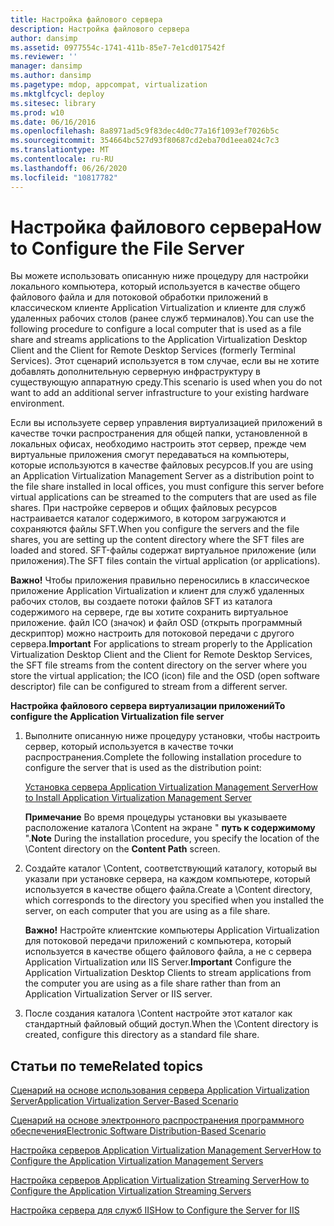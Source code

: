 ```yaml
---
title: Настройка файлового сервера
description: Настройка файлового сервера
author: dansimp
ms.assetid: 0977554c-1741-411b-85e7-7e1cd017542f
ms.reviewer: ''
manager: dansimp
ms.author: dansimp
ms.pagetype: mdop, appcompat, virtualization
ms.mktglfcycl: deploy
ms.sitesec: library
ms.prod: w10
ms.date: 06/16/2016
ms.openlocfilehash: 8a8971ad5c9f83dec4d0c77a16f1093ef7026b5c
ms.sourcegitcommit: 354664bc527d93f80687cd2eba70d1eea024c7c3
ms.translationtype: MT
ms.contentlocale: ru-RU
ms.lasthandoff: 06/26/2020
ms.locfileid: "10817782"
---
```

# <span data-ttu-id="4957e-103">Настройка файлового сервера</span><span class="sxs-lookup"><span data-stu-id="4957e-103">How to Configure the File Server</span></span>


<span data-ttu-id="4957e-104">Вы можете использовать описанную ниже процедуру для настройки локального компьютера, который используется в качестве общего файлового файла и для потоковой обработки приложений в классическом клиенте Application Virtualization и клиенте для служб удаленных рабочих столов (ранее служб терминалов).</span><span class="sxs-lookup"><span data-stu-id="4957e-104">You can use the following procedure to configure a local computer that is used as a file share and streams applications to the Application Virtualization Desktop Client and the Client for Remote Desktop Services (formerly Terminal Services).</span></span> <span data-ttu-id="4957e-105">Этот сценарий используется в том случае, если вы не хотите добавлять дополнительную серверную инфраструктуру в существующую аппаратную среду.</span><span class="sxs-lookup"><span data-stu-id="4957e-105">This scenario is used when you do not want to add an additional server infrastructure to your existing hardware environment.</span></span>

<span data-ttu-id="4957e-106">Если вы используете сервер управления виртуализацией приложений в качестве точки распространения для общей папки, установленной в локальных офисах, необходимо настроить этот сервер, прежде чем виртуальные приложения смогут передаваться на компьютеры, которые используются в качестве файловых ресурсов.</span><span class="sxs-lookup"><span data-stu-id="4957e-106">If you are using an Application Virtualization Management Server as a distribution point to the file share installed in local offices, you must configure this server before virtual applications can be streamed to the computers that are used as file shares.</span></span> <span data-ttu-id="4957e-107">При настройке серверов и общих файловых ресурсов настраивается каталог содержимого, в котором загружаются и сохраняются файлы SFT.</span><span class="sxs-lookup"><span data-stu-id="4957e-107">When you configure the servers and the file shares, you are setting up the content directory where the SFT files are loaded and stored.</span></span> <span data-ttu-id="4957e-108">SFT-файлы содержат виртуальное приложение (или приложения).</span><span class="sxs-lookup"><span data-stu-id="4957e-108">The SFT files contain the virtual application (or applications).</span></span>

<span data-ttu-id="4957e-109">**Важно!**  Чтобы приложения правильно переносились в классическое приложение Application Virtualization и клиент для служб удаленных рабочих столов, вы создаете потоки файлов SFT из каталога содержимого на сервере, где вы хотите сохранить виртуальное приложение. файл ICO (значок) и файл OSD (открыть программный дескриптор) можно настроить для потоковой передачи с другого сервера.</span><span class="sxs-lookup"><span data-stu-id="4957e-109">**Important** For applications to stream properly to the Application Virtualization Desktop Client and the Client for Remote Desktop Services, the SFT file streams from the content directory on the server where you store the virtual application; the ICO (icon) file and the OSD (open software descriptor) file can be configured to stream from a different server.</span></span>

 

**<span data-ttu-id="4957e-110">Настройка файлового сервера виртуализации приложений</span><span class="sxs-lookup"><span data-stu-id="4957e-110">To configure the Application Virtualization file server</span></span>**

1.  <span data-ttu-id="4957e-111">Выполните описанную ниже процедуру установки, чтобы настроить сервер, который используется в качестве точки распространения.</span><span class="sxs-lookup"><span data-stu-id="4957e-111">Complete the following installation procedure to configure the server that is used as the distribution point:</span></span>

    [<span data-ttu-id="4957e-112">Установка сервера Application Virtualization Management Server</span><span class="sxs-lookup"><span data-stu-id="4957e-112">How to Install Application Virtualization Management Server</span></span>](how-to-install-application-virtualization-management-server.md)

    <span data-ttu-id="4957e-113">**Примечание**  Во время процедуры установки вы указываете расположение каталога \\Content на экране " **путь к содержимому** ".</span><span class="sxs-lookup"><span data-stu-id="4957e-113">**Note** During the installation procedure, you specify the location of the \\Content directory on the **Content Path** screen.</span></span>

     

2.  <span data-ttu-id="4957e-114">Создайте каталог \\Content, соответствующий каталогу, который вы указали при установке сервера, на каждом компьютере, который используется в качестве общего файла.</span><span class="sxs-lookup"><span data-stu-id="4957e-114">Create a \\Content directory, which corresponds to the directory you specified when you installed the server, on each computer that you are using as a file share.</span></span>

    <span data-ttu-id="4957e-115">**Важно!**  Настройте клиентские компьютеры Application Virtualization для потоковой передачи приложений с компьютера, который используется в качестве общего файлового файла, а не с сервера Application Virtualization или IIS Server.</span><span class="sxs-lookup"><span data-stu-id="4957e-115">**Important** Configure the Application Virtualization Desktop Clients to stream applications from the computer you are using as a file share rather than from an Application Virtualization Server or IIS server.</span></span>

     

3.  <span data-ttu-id="4957e-116">После создания каталога \\Content настройте этот каталог как стандартный файловый общий доступ.</span><span class="sxs-lookup"><span data-stu-id="4957e-116">When the \\Content directory is created, configure this directory as a standard file share.</span></span>

## <span data-ttu-id="4957e-117">Статьи по теме</span><span class="sxs-lookup"><span data-stu-id="4957e-117">Related topics</span></span>


[<span data-ttu-id="4957e-118">Сценарий на основе использования сервера Application Virtualization Server</span><span class="sxs-lookup"><span data-stu-id="4957e-118">Application Virtualization Server-Based Scenario</span></span>](application-virtualization-server-based-scenario.md)

[<span data-ttu-id="4957e-119">Сценарий на основе электронного распространения программного обеспечения</span><span class="sxs-lookup"><span data-stu-id="4957e-119">Electronic Software Distribution-Based Scenario</span></span>](electronic-software-distribution-based-scenario.md)

[<span data-ttu-id="4957e-120">Настройка серверов Application Virtualization Management Server</span><span class="sxs-lookup"><span data-stu-id="4957e-120">How to Configure the Application Virtualization Management Servers</span></span>](how-to-configure-the-application-virtualization-management-servers.md)

[<span data-ttu-id="4957e-121">Настройка серверов Application Virtualization Streaming Server</span><span class="sxs-lookup"><span data-stu-id="4957e-121">How to Configure the Application Virtualization Streaming Servers</span></span>](how-to-configure-the-application-virtualization-streaming-servers.md)

[<span data-ttu-id="4957e-122">Настройка сервера для служб IIS</span><span class="sxs-lookup"><span data-stu-id="4957e-122">How to Configure the Server for IIS</span></span>](how-to-configure-the-server-for-iis.md)

 

 






